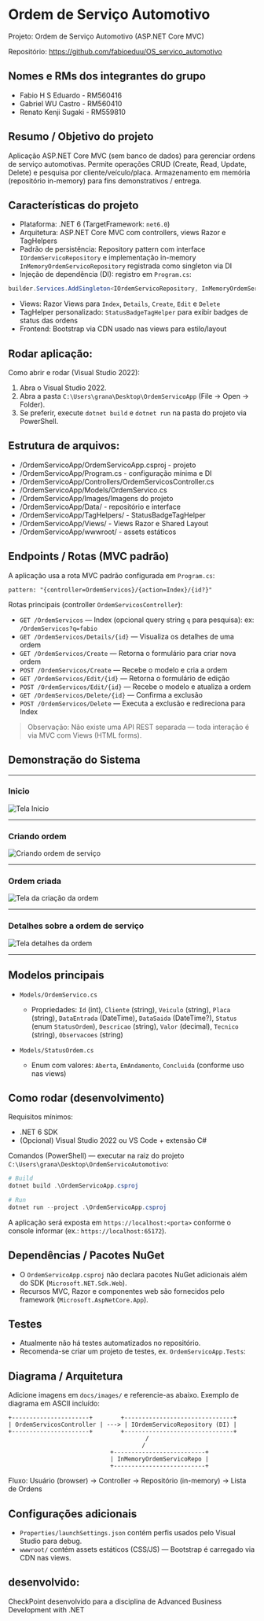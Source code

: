 # Ordem de Serviço Automotivo

Projeto: Ordem de Serviço Automotivo (ASP.NET Core MVC)

Repositório: https://github.com/fabioeduu/OS_servico_automotivo


## Nomes e RMs dos integrantes do grupo

- Fabio H S Eduardo - RM560416
- Gabriel WU Castro - RM560410
- Renato Kenji Sugaki - RM559810


## Resumo / Objetivo do projeto

Aplicação ASP.NET Core MVC (sem banco de dados) para gerenciar ordens de serviço automotivas.
Permite operações CRUD (Create, Read, Update, Delete) e pesquisa por cliente/veículo/placa.
Armazenamento em memória (repositório in-memory) para fins demonstrativos / entrega.


## Características do projeto

- Plataforma: .NET 6 (TargetFramework: `net6.0`)
- Arquitetura: ASP.NET Core MVC com controllers, views Razor e TagHelpers
- Padrão de persistência: Repository pattern com interface `IOrdemServicoRepository` e implementação in-memory `InMemoryOrdemServicoRepository` registrada como singleton via DI
- Injeção de dependência (DI): registro em `Program.cs`:

```csharp
builder.Services.AddSingleton<IOrdemServicoRepository, InMemoryOrdemServicoRepository>();
```

- Views: Razor Views para `Index`, `Details`, `Create`, `Edit` e `Delete`
- TagHelper personalizado: `StatusBadgeTagHelper` para exibir badges de status das ordens
- Frontend: Bootstrap via CDN usado nas views para estilo/layout

## Rodar aplicação:

Como abrir e rodar (Visual Studio 2022):
1. Abra o Visual Studio 2022.
2. Abra a pasta `C:\Users\grana\Desktop\OrdemServicoApp` (File -> Open -> Folder).
3. Se preferir, execute `dotnet build` e `dotnet run` na pasta do projeto via PowerShell.

## Estrutura de arquivos:
- /OrdemServicoApp/OrdemServicoApp.csproj - projeto
- /OrdemServicoApp/Program.cs - configuração mínima e DI
- /OrdemServicoApp/Controllers/OrdemServicosController.cs
- /OrdemServicoApp/Models/OrdemServico.cs
- /OrdemServicoApp/Images/Imagens do projeto
- /OrdemServicoApp/Data/ - repositório e interface
- /OrdemServicoApp/TagHelpers/ - StatusBadgeTagHelper
- /OrdemServicoApp/Views/ - Views Razor e Shared Layout
- /OrdemServicoApp/wwwroot/ - assets estáticos

## Endpoints / Rotas (MVC padrão)

A aplicação usa a rota MVC padrão configurada em `Program.cs`:

```
pattern: "{controller=OrdemServicos}/{action=Index}/{id?}"
```

Rotas principais (controller `OrdemServicosController`):

- `GET /OrdemServicos` — Index (opcional query string `q` para pesquisa): ex: `/OrdemServicos?q=fabio`
- `GET /OrdemServicos/Details/{id}` — Visualiza os detalhes de uma ordem
- `GET /OrdemServicos/Create` — Retorna o formulário para criar nova ordem
- `POST /OrdemServicos/Create` — Recebe o modelo e cria a ordem
- `GET /OrdemServicos/Edit/{id}` — Retorna o formulário de edição
- `POST /OrdemServicos/Edit/{id}` — Recebe o modelo e atualiza a ordem
- `GET /OrdemServicos/Delete/{id}` — Confirma a exclusão
- `POST /OrdemServicos/Delete` — Executa a exclusão e redireciona para Index

> Observação: Não existe uma API REST separada — toda interação é via MVC com Views (HTML forms).

## Demonstração do Sistema

---

### Inicio
![Tela Inicio](images/tela_inicio.png)


---

### Criando ordem
![Criando ordem de serviço](images/criar_ordem.png)

---

### Ordem criada
![Tela da criação da ordem](image/ordem_criada.png)

---

### Detalhes sobre a ordem de serviço
![Tela detalhes da ordem](images/detalhes.png)

---
## Modelos principais

- `Models/OrdemServico.cs`
  - Propriedades: `Id` (int), `Cliente` (string), `Veiculo` (string), `Placa` (string), `DataEntrada` (DateTime), `DataSaida` (DateTime?), `Status` (enum `StatusOrdem`), `Descricao` (string), `Valor` (decimal), `Tecnico` (string), `Observacoes` (string)

- `Models/StatusOrdem.cs`
  - Enum com valores: `Aberta`, `EmAndamento`, `Concluida` (conforme uso nas views)


## Como rodar (desenvolvimento)

Requisitos mínimos:

- .NET 6 SDK
- (Opcional) Visual Studio 2022 ou VS Code + extensão C#

Comandos (PowerShell) — executar na raiz do projeto `C:\Users\grana\Desktop\OrdemServicoAutomotivo`:

```powershell
# Build
dotnet build .\OrdemServicoApp.csproj

# Run
dotnet run --project .\OrdemServicoApp.csproj
```

A aplicação será exposta em `https://localhost:<porta>` conforme o console informar (ex.: `https://localhost:65172`).


## Dependências / Pacotes NuGet

- O `OrdemServicoApp.csproj` não declara pacotes NuGet adicionais além do SDK (`Microsoft.NET.Sdk.Web`).
- Recursos MVC, Razor e componentes web são fornecidos pelo framework (`Microsoft.AspNetCore.App`).


## Testes

- Atualmente não há testes automatizados no repositório.
- Recomenda-se criar um projeto de testes, ex. `OrdemServicoApp.Tests`:


## Diagrama / Arquitetura

Adicione imagens em `docs/images/` e referencie-as abaixo. Exemplo de diagrama em ASCII incluído:

```
+----------------------+        +-------------------------------+
| OrdemServicosController | ---> | IOrdemServicoRepository (DI) |
+----------------------+        +-------------------------------+
                                       /
                                      /
                             +--------------------------+
                             | InMemoryOrdemServicoRepo |
                             +--------------------------+
```

Fluxo: Usuário (browser) -> Controller -> Repositório (in-memory) -> Lista de Ordens

## Configurações adicionais

- `Properties/launchSettings.json` contém perfis usados pelo Visual Studio para debug.
- `wwwroot/` contém assets estáticos (CSS/JS) — Bootstrap é carregado via CDN nas views.

## desenvolvido:

CheckPoint desenvolvido para a disciplina de Advanced Business Development with .NET
